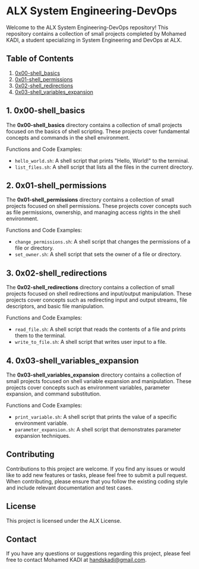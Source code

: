 # ALX System Engineering-DevOps

Welcome to the ALX System Engineering-DevOps repository! This repository contains a collection of small projects completed by Mohamed KADI, a student specializing in System Engineering and DevOps at ALX.

## Table of Contents

1. [0x00-shell_basics](#0x00-shell_basics)
2. [0x01-shell_permissions](#0x01-shell_permissions)
3. [0x02-shell_redirections](#0x02-shell_redirections)
4. [0x03-shell_variables_expansion](#0x03-shell_variables_expansion)

## 1. 0x00-shell_basics

The **0x00-shell_basics** directory contains a collection of small projects focused on the basics of shell scripting. These projects cover fundamental concepts and commands in the shell environment.

Functions and Code Examples:
- `hello_world.sh`: A shell script that prints "Hello, World!" to the terminal.
- `list_files.sh`: A shell script that lists all the files in the current directory.

## 2. 0x01-shell_permissions

The **0x01-shell_permissions** directory contains a collection of small projects focused on shell permissions. These projects cover concepts such as file permissions, ownership, and managing access rights in the shell environment.

Functions and Code Examples:
- `change_permissions.sh`: A shell script that changes the permissions of a file or directory.
- `set_owner.sh`: A shell script that sets the owner of a file or directory.

## 3. 0x02-shell_redirections

The **0x02-shell_redirections** directory contains a collection of small projects focused on shell redirections and input/output manipulation. These projects cover concepts such as redirecting input and output streams, file descriptors, and basic file manipulation.

Functions and Code Examples:
- `read_file.sh`: A shell script that reads the contents of a file and prints them to the terminal.
- `write_to_file.sh`: A shell script that writes user input to a file.

## 4. 0x03-shell_variables_expansion

The **0x03-shell_variables_expansion** directory contains a collection of small projects focused on shell variable expansion and manipulation. These projects cover concepts such as environment variables, parameter expansion, and command substitution.

Functions and Code Examples:
- `print_variable.sh`: A shell script that prints the value of a specific environment variable.
- `parameter_expansion.sh`: A shell script that demonstrates parameter expansion techniques.

## Contributing

Contributions to this project are welcome. If you find any issues or would like to add new features or tasks, please feel free to submit a pull request. When contributing, please ensure that you follow the existing coding style and include relevant documentation and test cases.

## License

This project is licensed under the ALX License.

## Contact

If you have any questions or suggestions regarding this project, please feel free to contact Mohamed KADI at handskadi@gmail.com.

